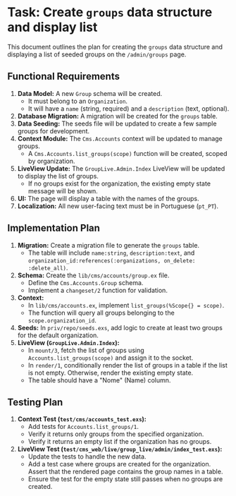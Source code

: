 # Task: Create `groups` data structure and display list

This document outlines the plan for creating the `groups` data structure and displaying a list of seeded groups on the `/admin/groups` page.

## Functional Requirements

1.  **Data Model:** A new `Group` schema will be created.
    *   It must belong to an `Organization`.
    *   It will have a `name` (string, required) and a `description` (text, optional).
2.  **Database Migration:** A migration will be created for the `groups` table.
3.  **Data Seeding:** The seeds file will be updated to create a few sample groups for development.
4.  **Context Module:** The `Cms.Accounts` context will be updated to manage groups.
    *   A `Cms.Accounts.list_groups(scope)` function will be created, scoped by organization.
5.  **LiveView Update:** The `GroupLive.Admin.Index` LiveView will be updated to display the list of groups.
    *   If no groups exist for the organization, the existing empty state message will be shown.
6.  **UI:** The page will display a table with the names of the groups.
7.  **Localization:** All new user-facing text must be in Portuguese (`pt_PT`).

## Implementation Plan

1.  **Migration:** Create a migration file to generate the `groups` table.
    *   The table will include `name:string`, `description:text`, and `organization_id:references(:organizations, on_delete: :delete_all)`.
2.  **Schema:** Create the `lib/cms/accounts/group.ex` file.
    *   Define the `Cms.Accounts.Group` schema.
    *   Implement a `changeset/2` function for validation.
3.  **Context:**
    *   In `lib/cms/accounts.ex`, implement `list_groups(%Scope{} = scope)`.
    *   The function will query all groups belonging to the `scope.organization_id`.
4.  **Seeds:** In `priv/repo/seeds.exs`, add logic to create at least two groups for the default organization.
5.  **LiveView (`GroupLive.Admin.Index`):**
    *   In `mount/3`, fetch the list of groups using `Accounts.list_groups(scope)` and assign it to the socket.
    *   In `render/1`, conditionally render the list of groups in a table if the list is not empty. Otherwise, render the existing empty state.
    *   The table should have a "Nome" (Name) column.

## Testing Plan

1.  **Context Test (`test/cms/accounts_test.exs`):**
    *   Add tests for `Accounts.list_groups/1`.
    *   Verify it returns only groups from the specified organization.
    *   Verify it returns an empty list if the organization has no groups.
2.  **LiveView Test (`test/cms_web/live/group_live/admin/index_test.exs`):**
    *   Update the tests to handle the new data.
    *   Add a test case where groups are created for the organization. Assert that the rendered page contains the group names in a table.
    *   Ensure the test for the empty state still passes when no groups are created.
